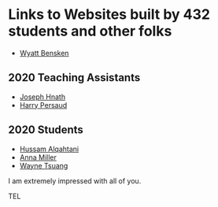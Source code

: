 # Links to Websites built by 432 students and other folks

- [Wyatt Bensken](https://wyattbensken.com/)

## 2020 Teaching Assistants

- [Joseph Hnath](https://josephhnath.netlify.com/)
- [Harry Persaud](https://harryapersaud.com/)

## 2020 Students

- [Hussam Alqahtani](https://eloquent-sammet-99bc49.netlify.app/)
- [Anna Miller](https://annakmiller.info/)
- [Wayne Tsuang](https://elated-mestorf-7c5057.netlify.app/)

I am extremely impressed with all of you.

TEL

